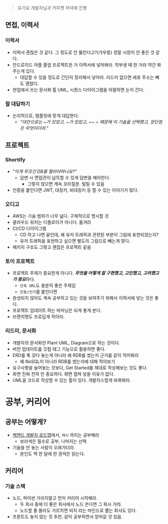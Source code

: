 > 요기요 개발자님과 커피챗 저녁에 진행

## 면접, 이력서

### 이력서 

- 이력서 괜찮은 것 같다. 그 정도로 안 뚫린다고?(갸우뚱) 정말 시장이 안 좋은 것 같다.
- 안드로이드 어플 졸업 프로젝트한 거 이력서에 넣어봐라. 학부생 때 한 거라 약간 봐주는게 있다.
  - 대답할 수 있을 정도로 간단히 정리해서 넣어라. 리드미 없으면 레포 주소는 빼도 괜찮다.
- 현업에서 쓰는 문서화 툴 UML, 시퀀스 다이어그램을 어필하면 눈이 간다.

### 잘 대답하기

- 논리적으로, 템플릿에 맞게 대답한다.
  - _"대안으로는 ~가 있었고, ~가 있었고, ~~ ~ 때문에 이 기술을 선택했고, 장단점은 무엇이더라."_


## 프로젝트

### Shortify

- _"이게 무조건 DB를 찔러야하나요?"_
  - 답변 시 면접관이 납득할 수 있게 답변을 해야한다.
    - 그렇지 않으면 계속 꼬리질문. 털릴 수 있음
- 인증을 붙인다면 JWT, 대칭키, 비대칭키 등 할 수 있는 이야기가 많다.

### 오디고

- AWS는 기술 범위가 너무 넓다. 구체적으로 명시할 것
- 클라우드 워치는 디플로이가 아니다. 옮겨라
- CI/CD 다이어그램
  - CD 하고 나면 끝인데, 왜 유저 트래픽과 관련된 부분이 그림에 표현되었는지?
  - 유저 트래픽을 표현하고 싶으면 별도의 그림으로 빼는게 맞다.
- 패키지 구조도 그렇고 괜찮은 프로젝트 같음

### 토이 프로젝트

- 프로젝트 주제가 중요한게 아니다. ***무엇을 어떻게 잘 구현했고, 고민했고, 고려했고가 중요***하다.
  - `단축 URL`도 충분히 좋은 주제임
  - `인증/인가`를 붙인다면 
- 완성되지 않아도 계속 공부하고 있는 것을 보여주기 위해서 이력서에 넣는 것은 좋다.
- 프로젝트 업데이트 하는 버저닝은 되게 좋게 본다.
- 브랜치명도 프로답게 적어라.

### 리드미, 문서화

- 개발자의 문서화란 Plant UML, Diagram으로 하는 것이다. 
- 버전 업데이트를 깃헙 태그 기능으로 활용하면 좋다.
- ERD를 툭 갖다 놓는게 아니라 왜 RDB를 썼는지 근거를 같이 적어봐라
  - 왜 NoSQL이 아니라 RDB를 썼는지에 대해 적어보기
- 요구사항을 늘어놓는 것보다, Get Started를 제대로 작성해보는 것도 좋다. 
- 화면 진짜 전혀 안 중요하다. 화면 캡쳐 넣을 이유가 없다.
- UML을 코드로 작성할 수 있는 툴이 있다. 개발자스럽게 바꿔봐라.


# 공부, 커리어 

## 공부는 어떻게? 

- [백엔드 개발자 로드맵](https://roadmap.sh/backend)에서, `캐시` 까지는 공부해라
  - 보라색은 필수로 공부, 나머지는 선택
- 기술을 안 놓는 사람이 오래가더라.
  - 본인도 책 한 달에 한 권씩은 읽는다. 

## 커리어

### 기술 스택

- 노드, 파이썬 가리지말고 먼저 커리어 시작해라.
  - 두 회사 중에 더 좋은 회사에서 노드 쓴다면 그 회사 가라.
  - 노드할 줄 몰라도 가르치면 되지 라는 마인드로 뽑는 회사도 있다.
- 프론트도 놓지 않는 것 추천. 같이 공부하면서 얻어갈 것 있음. 